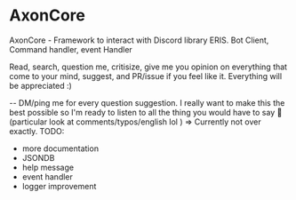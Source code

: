 # AxonCore
AxonCore - Framework to interact with Discord library ERIS.
Bot Client, Command handler, event Handler

Read, search, question me, critisize, give me you opinion on everything that come to your mind, suggest, and PR/issue if you feel like it.
Everything will be appreciated :) 

-- DM/ping me for every question suggestion. I really want to make this the best possible so I'm ready to listen to all the thing you would have to say :eyes: (particular look at comments/typos/english lol ) 
=> Currently not over exactly.
TODO: 
  - more documentation
  - JSONDB
  - help message
  - event handler
  - logger improvement

